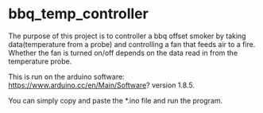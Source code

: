 # bbq_temp_controller

The purpose of this project is to controller a bbq offset smoker by taking data(temperature from a probe) and controlling a fan that feeds air to a fire. Whether the fan is turned on/off depends on the data read in from the temperature probe.

This is run on the arduino software: https://www.arduino.cc/en/Main/Software? version 1.8.5.

You can simply copy and paste the *.ino file and run the program.
